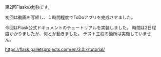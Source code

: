 第2回Flaskの勉強です。

初回は動画を写経し、１時間程度でToDoアプリを完成させました。

今回はFlask公式ドキュメントのチュートリアルを実装しました。
時間は2日程度かかりましたが、何とか動きました。
テスト工程の箇所は実施していません。

https://flask.palletsprojects.com/en/3.0.x/tutorial/
